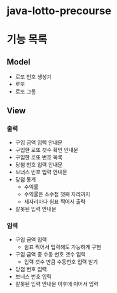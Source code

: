 # java-lotto-precourse
# 기능 목록
## Model
- 로또 번호 생성기
- 로또
- 로또 그룹
## View
### 출력
- 구입 금액 입력 안내문
- 구입한 로또 갯수 확인 안내문
- 구입한 로또 번호 목록
- 당첨 번호 입력 안내문
- 보너스 번호 입력 안내문
- 당첨 통계
  - 수익률
  - 수익률은 소수점 첫째 자리까지
  - 세자리마다 쉼표 찍어서 출력
- 잘못된 입력 안내문
### 입력
- 구입 금액 입력
  - 쉼표 찍어서 입력해도 가능하게 구현
- 구입 금액 중 수동 번호 갯수 입력
  - 입력 갯수 만큼 수동번호 입력 받기
- 당첨 번호 입력
- 보너스 번호 입력
- 잘못된 입력 안내문 이후에 이어서 입력